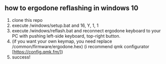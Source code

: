 ## how to ergodone reflashing in windows 10

1. clone this repo
2. execute /windows/setup.bat and 16, Y, 1, 1
3. execute /windows/reflash.bat and reconnect ergodone keyboard to your PC with pushing left-side keyboard, top-right button.
4. (if you want your own keymap, you need replace /common/firmware/ergodone.hex) (i recommend qmk configurator [https://config.qmk.fm/])
5. success!
